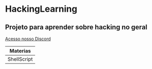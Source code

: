 # HackingLearning

## Projeto para aprender sobre hacking no geral

[Acesso nosso Discord](https://discord.gg/RfwqmyH)

| Materias |
| --- |
| ShellScript |


